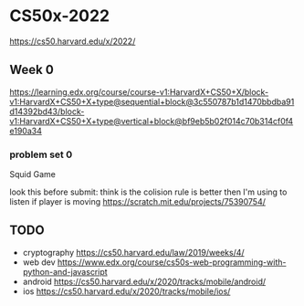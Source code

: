 # CS50x-2022

https://cs50.harvard.edu/x/2022/

## Week 0

https://learning.edx.org/course/course-v1:HarvardX+CS50+X/block-v1:HarvardX+CS50+X+type@sequential+block@3c550787b1d1470bbdba91d14392bd43/block-v1:HarvardX+CS50+X+type@vertical+block@bf9eb5b02f014c70b314cf0f4e190a34

### problem set 0

Squid Game

look this before submit:
think is the colision rule is better then I'm using to listen if player is moving
https://scratch.mit.edu/projects/75390754/

## TODO

- cryptography https://cs50.harvard.edu/law/2019/weeks/4/
- web dev https://www.edx.org/course/cs50s-web-programming-with-python-and-javascript
- android https://cs50.harvard.edu/x/2020/tracks/mobile/android/
- ios https://cs50.harvard.edu/x/2020/tracks/mobile/ios/
